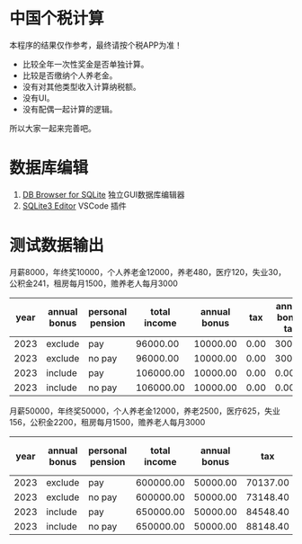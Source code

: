 中国个税计算
==========

本程序的结果仅作参考，最终请按个税APP为准！

 - 比较全年一次性奖金是否单独计算。
 - 比较是否缴纳个人养老金。
 - 没有对其他类型收入计算纳税额。
 - 没有UI。
 - 没有配偶一起计算的逻辑。

所以大家一起来完善吧。

# 数据库编辑

1. [DB Browser for SQLite](https://sqlitebrowser.org/) 独立GUI数据库编辑器
1. [SQLite3 Editor](https://marketplace.visualstudio.com/items?itemName=yy0931.vscode-sqlite3-editor) VSCode 插件

# 测试数据输出

月薪8000，年终奖10000，个人养老金12000，养老480，医疗120，失业30，公积金241，租房每月1500，赡养老人每月3000

|   year | annual bonus   | personal pension   |   total income |   annual bonus |   tax |   annual bonus tax |   total tax |
|--------|----------------|--------------------|----------------|----------------|-------|--------------------|-------------|
|   2023 | exclude        | pay                |       96000.00 |       10000.00 |  0.00 |             300.00 |      300.00 |
|   2023 | exclude        | no pay             |       96000.00 |       10000.00 |  0.00 |             300.00 |      300.00 |
|   2023 | include        | pay                |      106000.00 |       10000.00 |  0.00 |               0.00 |        0.00 |
|   2023 | include        | no pay             |      106000.00 |       10000.00 |  0.00 |               0.00 |        0.00 |

月薪50000，年终奖50000，个人养老金12000，养老2500，医疗625，失业156，公积金2200，租房每月1500，赡养老人每月3000

|   year | annual bonus   | personal pension   |   total income |   annual bonus |      tax |   annual bonus tax |   total tax |
|--------|----------------|--------------------|----------------|----------------|----------|--------------------|-------------|
|   2023 | exclude        | pay                |      600000.00 |       50000.00 | 70137.00 |            2480.00 |    72617.00 |
|   2023 | exclude        | no pay             |      600000.00 |       50000.00 | 73148.40 |            2480.00 |    75628.40 |
|   2023 | include        | pay                |      650000.00 |       50000.00 | 84548.40 |               0.00 |    84548.40 |
|   2023 | include        | no pay             |      650000.00 |       50000.00 | 88148.40 |               0.00 |    88148.40 |
